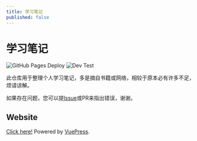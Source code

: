 ```yaml
---
title: 学习笔记
published: false
---
```


# 学习笔记

![GitHub Pages Deploy](https://github.com/nsznsznjsz/notebook/workflows/GitHub%20Pages%20Deploy/badge.svg)
![Dev Test](https://github.com/nsznsznjsz/notebook/workflows/Dev%20Test/badge.svg)

此仓库用于整理个人学习笔记，多是摘自书籍或网络，相较于原本必有许多不足，烦请谅解。

如果存在问题，您可以提[Issue](https://github.com/nsznsznjsz/notebook/issues/new)或PR来指出错误，谢谢。

## Website

[Click here!](https://nsznsznjsz.github.io/notebook/) Powered by [VuePress](https://github.com/vuejs/vuepress).

<LatestArticles />
